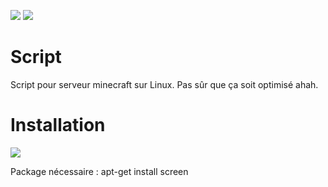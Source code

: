 ![](https://img.shields.io/badge/Script%20de%20d%C3%A9mmarage-Linux-critical)
![](https://img.shields.io/badge/Version-1.0-lightgrey)

# Script
Script pour serveur minecraft sur Linux. Pas sûr que ça soit optimisé ahah.

# Installation 
![](https://img.shields.io/badge/Cod%C3%A9%20avec-Shell-yellowgreen)

Package nécessaire : apt-get install screen

